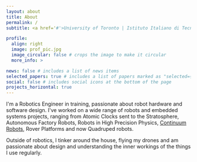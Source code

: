 ```yaml
---
layout: about
title: About
permalink: /
subtitle: <a href='#'>University of Toronto | Istituto Italiano di Tecnologia</a>

profile:
  align: right
  image: prof_pic.jpg
  image_circular: false # crops the image to make it circular
  more_info: >

news: false # includes a list of news items
selected_papers: true # includes a list of papers marked as "selected={true}"
social: false # includes social icons at the bottom of the page
projects_horizontal: true
---
```


I'm a Robotics Engineer in training, passionate about robot hardware and software design. I've worked on a wide range of robots and embedded systems projects, ranging from Atomic Clocks sent to the Stratosphere, Autonomous Factory Robots, Robots in High Precision Physics, [Continuum Robots](/_projects/Continuum_Robot_Joining.md), Rover Platforms and now Quadruped robots.

Outside of robotics, I tinker around the house, flying my drones and am passionate about design and understanding the inner workings of the things I use regularly.